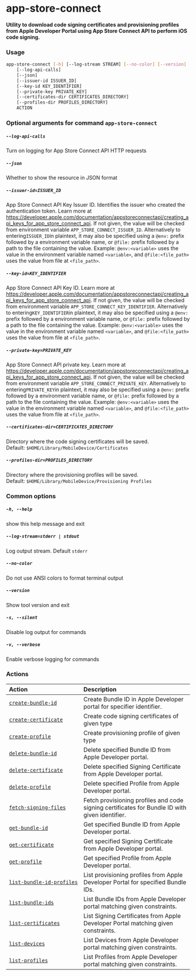 
app-store-connect
=================


**Utility to download code signing certificates and provisioning profiles     from Apple Developer Portal using App Store Connect API to perform iOS code signing.**
### Usage
```bash
app-store-connect [-h] [--log-stream STREAM] [--no-color] [--version] [-s] [-v]
    [--log-api-calls]
    [--json]
    [--issuer-id ISSUER_ID]
    [--key-id KEY_IDENTIFIER]
    [--private-key PRIVATE_KEY]
    [--certificates-dir CERTIFICATES_DIRECTORY]
    [--profiles-dir PROFILES_DIRECTORY]
    ACTION
```
### Optional arguments for command `app-store-connect`

##### `--log-api-calls`


Turn on logging for App Store Connect API HTTP requests
##### `--json`


Whether to show the resource in JSON format
##### `--issuer-id=ISSUER_ID`


App Store Connect API Key Issuer ID. Identifies the issuer who created the authentication token. Learn more at https://developer.apple.com/documentation/appstoreconnectapi/creating_api_keys_for_app_store_connect_api. If not given, the value will be checked from environment variable `APP_STORE_CONNECT_ISSUER_ID`. Alternatively to entering` ISSUER_ID `in plaintext, it may also be specified using a `@env:` prefix followed by a environment variable name, or `@file:` prefix followed by a path to the file containing the value. Example: `@env:<variable>` uses the value in the environment variable named `<variable>`, and `@file:<file_path>` uses the value from file at `<file_path>`.
##### `--key-id=KEY_IDENTIFIER`


App Store Connect API Key ID. Learn more at https://developer.apple.com/documentation/appstoreconnectapi/creating_api_keys_for_app_store_connect_api. If not given, the value will be checked from environment variable `APP_STORE_CONNECT_KEY_IDENTIFIER`. Alternatively to entering` KEY_IDENTIFIER `in plaintext, it may also be specified using a `@env:` prefix followed by a environment variable name, or `@file:` prefix followed by a path to the file containing the value. Example: `@env:<variable>` uses the value in the environment variable named `<variable>`, and `@file:<file_path>` uses the value from file at `<file_path>`.
##### `--private-key=PRIVATE_KEY`


App Store Connect API private key. Learn more at https://developer.apple.com/documentation/appstoreconnectapi/creating_api_keys_for_app_store_connect_api. If not given, the value will be checked from environment variable `APP_STORE_CONNECT_PRIVATE_KEY`. Alternatively to entering` PRIVATE_KEY `in plaintext, it may also be specified using a `@env:` prefix followed by a environment variable name, or `@file:` prefix followed by a path to the file containing the value. Example: `@env:<variable>` uses the value in the environment variable named `<variable>`, and `@file:<file_path>` uses the value from file at `<file_path>`.
##### `--certificates-dir=CERTIFICATES_DIRECTORY`


Directory where the code signing certificates will be saved. Default:&nbsp;`$HOME/Library/MobileDevice/Certificates`
##### `--profiles-dir=PROFILES_DIRECTORY`


Directory where the provisioning profiles will be saved. Default:&nbsp;`$HOME/Library/MobileDevice/Provisioning Profiles`
### Common options

##### `-h, --help`


show this help message and exit
##### `--log-stream=stderr | stdout`


Log output stream. Default `stderr`
##### `--no-color`


Do not use ANSI colors to format terminal output
##### `--version`


Show tool version and exit
##### `-s, --silent`


Disable log output for commands
##### `-v, --verbose`


Enable verbose logging for commands
### Actions

|Action|Description|
| :--- | :--- |
|[`create‑bundle‑id`](create‑bundle‑id.md)|Create Bundle ID in Apple Developer portal for specifier identifier.|
|[`create‑certificate`](create‑certificate.md)|Create code signing certificates of given type|
|[`create‑profile`](create‑profile.md)|Create provisioning profile of given type|
|[`delete‑bundle‑id`](delete‑bundle‑id.md)|Delete specified Bundle ID from Apple Developer portal.|
|[`delete‑certificate`](delete‑certificate.md)|Delete specified Signing Certificate from Apple Developer portal.|
|[`delete‑profile`](delete‑profile.md)|Delete specified Profile from Apple Developer portal.|
|[`fetch‑signing‑files`](fetch‑signing‑files.md)|Fetch provisioning profiles and code signing certificates         for Bundle ID with given identifier.|
|[`get‑bundle‑id`](get‑bundle‑id.md)|Get specified Bundle ID from Apple Developer portal.|
|[`get‑certificate`](get‑certificate.md)|Get specified Signing Certificate from Apple Developer portal.|
|[`get‑profile`](get‑profile.md)|Get specified Profile from Apple Developer portal.|
|[`list‑bundle‑id‑profiles`](list‑bundle‑id‑profiles.md)|List provisioning profiles from Apple Developer Portal for specified Bundle IDs.|
|[`list‑bundle‑ids`](list‑bundle‑ids.md)|List Bundle IDs from Apple Developer portal matching given constraints.|
|[`list‑certificates`](list‑certificates.md)|List Signing Certificates from Apple Developer Portal matching given constraints.|
|[`list‑devices`](list‑devices.md)|List Devices from Apple Developer portal matching given constraints.|
|[`list‑profiles`](list‑profiles.md)|List Profiles from Apple Developer portal matching given constraints.|

